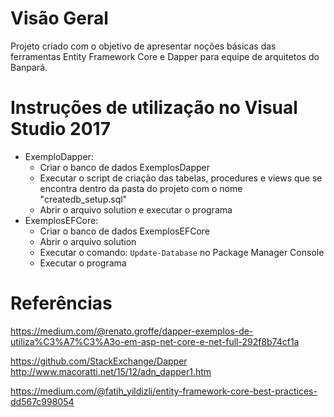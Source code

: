 # Visão Geral

Projeto criado com o objetivo de apresentar noções básicas das ferramentas
Entity Framework Core e Dapper para equipe de arquitetos do Banpará.

# Instruções de utilização no Visual Studio 2017

- ExemploDapper:
  - Criar o banco de dados ExemplosDapper
  - Executar o script de criação das tabelas, procedures e views que se encontra
    dentro da pasta do projeto com o nome "createdb_setup.sql"
  - Abrir o arquivo solution e executar o programa
- ExemplosEFCore:
  - Criar o banco de dados ExemplosEFCore
  - Abrir o arquivo solution
  - Executar o comando: `Update-Database` no Package Manager Console
  - Executar o programa

# Referências

https://medium.com/@renato.groffe/dapper-exemplos-de-utiliza%C3%A7%C3%A3o-em-asp-net-core-e-net-full-292f8b74cf1a

https://github.com/StackExchange/Dapper
http://www.macoratti.net/15/12/adn_dapper1.htm

https://medium.com/@fatih_yildizli/entity-framework-core-best-practices-dd567c998054
